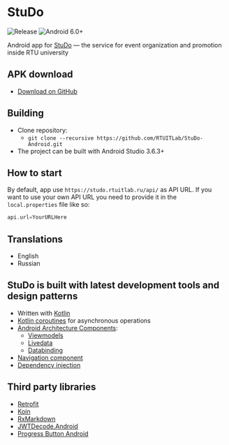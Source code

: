 # StuDo

![Release](https://img.shields.io/badge/Release-v0.2.0-informational.svg?style=flat)
![Android 6.0+](https://img.shields.io/badge/Android-6.0%2B-informational.svg)

Android app for [StuDo](https://studo.rtuitlab.ru) –– the service for event organization and promotion inside RTU university

## APK download
* [Download on GitHub](https://github.com/RTUITLab/StuDo-Android/releases)

## Building
* Clone repository:
    * `git clone --recursive https://github.com/RTUITLab/StuDo-Android.git`
* The project can be built with Android Studio 3.6.3+

## How to start
By default, app use `https://studo.rtuitlab.ru/api/` as API URL. If you want to use your own API URL you need to provide it in the `local.properties` file like so:
```groovy
api.url=YourURLHere
```

## Translations
* English
* Russian

## StuDo is built with latest development tools and design patterns
* Written with [Kotlin](https://kotlinlang.org/)
* [Kotlin coroutines](https://kotlinlang.org/docs/reference/coroutines-overview.html) for asynchronous operations
* [Android Architecture Components](https://developer.android.com/topic/libraries/architecture):
    * [Viewmodels](https://developer.android.com/topic/libraries/architecture/viewmodel)
    * [Livedata](https://developer.android.com/topic/libraries/architecture/livedata)
    * [Databinding](https://developer.android.com/topic/libraries/data-binding)
* [Navigation component](https://developer.android.com/guide/navigation)
* [Dependency injection](https://developer.android.com/training/dependency-injection)

## Third party libraries
* [Retrofit](https://github.com/square/retrofit)
* [Koin](https://github.com/InsertKoinIO/koin)
* [RxMarkdown](https://github.com/yydcdut/RxMarkdown)
* [JWTDecode.Android](https://github.com/auth0/JWTDecode.Android)
* [Progress Button Android](https://github.com/razir/ProgressButton)